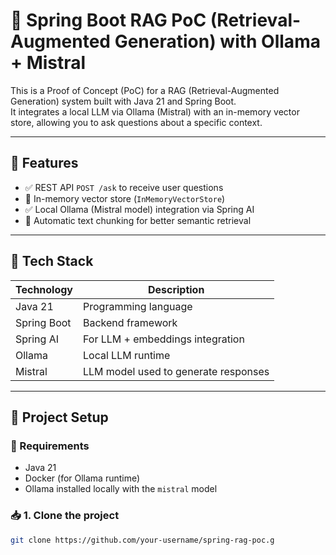 # 🧠 Spring Boot RAG PoC (Retrieval-Augmented Generation) with Ollama + Mistral

This is a Proof of Concept (PoC) for a RAG (Retrieval-Augmented Generation) system built with Java 21 and Spring Boot.  
It integrates a local LLM via Ollama (Mistral) with an in-memory vector store, allowing you to ask questions about a specific context.

---

## 📌 Features

- ✅ REST API `POST /ask` to receive user questions
- 🚧  In-memory vector store (`InMemoryVectorStore`)
- ✅ Local Ollama (Mistral model) integration via Spring AI
- 🚧  Automatic text chunking for better semantic retrieval

---

## 🧱 Tech Stack

| Technology     | Description |
|----------------|-------------|
| Java 21        | Programming language |
| Spring Boot    | Backend framework |
| Spring AI      | For LLM + embeddings integration |
| Ollama         | Local LLM runtime |
| Mistral        | LLM model used to generate responses |

---

## 🚀 Project Setup

### 🔧 Requirements

- Java 21
- Docker (for Ollama runtime)
- Ollama installed locally with the `mistral` model

### 📥 1. Clone the project

```bash
git clone https://github.com/your-username/spring-rag-poc.g
